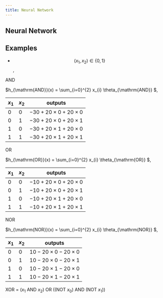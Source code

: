 ```yaml
---
title: Neural Network
---
```


## Neural Network


## Examples
* $$(x_{1}, x_{2}) \in \{0, 1\}$$,

AND

$h_{\mathrm{AND}}(x) = \sum_{i=0}^{2} x_{i} \theta_{\mathrm{AND}} $,


| $x_{1}$   | $x_{2}$   | outputs                           |
| --------- | --------- | ---------------------             |
| 0         | 0         | $-30 + 20 \times 0 + 20 \times 0$ |
| 0         | 1         | $-30 + 20 \times 0 + 20 \times 1$ |
| 1         | 0         | $-30 + 20 \times 1 + 20 \times 0$ |
| 1         | 1         | $-30 + 20 \times 1 + 20 \times 1$ |

OR

$h_{\mathrm{OR}}(x) = \sum_{i=0}^{2} x_{i} \theta_{\mathrm{OR}} $,

| $x_{1}$   | $x_{2}$   | outputs                           |
| --------- | --------- | ---------------------             |
| 0         | 0         | $-10 + 20 \times 0 + 20 \times 0$ |
| 0         | 1         | $-10 + 20 \times 0 + 20 \times 1$ |
| 1         | 0         | $-10 + 20 \times 1 + 20 \times 0$ |
| 1         | 1         | $-10 + 20 \times 1 + 20 \times 1$ |


NOR

$h_{\mathrm{NOR}}(x) = \sum_{i=0}^{2} x_{i} \theta_{\mathrm{NOR}} $,

| $x_{1}$   | $x_{2}$   | outputs                          |
| --------- | --------- | ---------------------            |
| 0         | 0         | $10 - 20 \times 0 - 20 \times 0$ |
| 0         | 1         | $10 - 20 \times 0 - 20 \times 1$ |
| 1         | 0         | $10 - 20 \times 1 - 20 \times 0$ |
| 1         | 1         | $10 - 20 \times 1 - 20 \times 1$ |

XOR = ($x_{1}$ AND $x_{2}$) OR ((NOT $x_{0}$) AND (NOT $x_{1}$))

##
